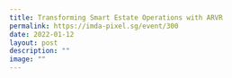 ```yaml
---
title: Transforming Smart Estate Operations with ARVR
permalink: https://imda-pixel.sg/event/300
date: 2022-01-12
layout: post
description: ""
image: ""
---
```

